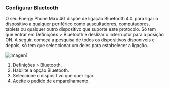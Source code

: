 ### Configurar Bluetooth

O seu Energy Phone Max 4G dispõe de ligação Bluetooth 4.0. para ligar o dispositivo a qualquer periférico como auscultadores, computadores, tablets ou qualquer outro dispositivo que suporte este protocolo. Só tem que entrar em Definições > Bluetooth e deslizar o interruptor para a posição ON. A seguir, começa a pesquisa de todos os dispositivos disponíveis e depois, só tem que seleccionar um deles para estabelecer a ligação.

![Imagen1](http://static.energysistem.com/images/manuals/42235/561caf5c63b4d.jpg)

1. Definições > Bluetooth.
2. Habilite a opção Bluetooth.
3. Seleccione o dispositivo que quer ligar.
4. Aceite o pedido de emparelhamento.
